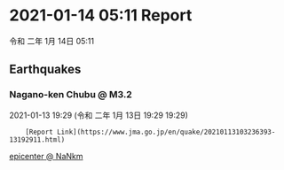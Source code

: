 # 2021-01-14 05:11 Report
令和 二年 1月 14日 05:11

## Earthquakes
### Nagano-ken Chubu @ M3.2
2021-01-13 19:29 (令和 二年 1月 13日 19:29 19:29)
  
        [Report Link](https://www.jma.go.jp/en/quake/20210113103236393-13192911.html)  
[epicenter @ NaNkm](https://www.google.com/maps/place/36°12'00%22+137°42'00%22/@36.2,137.7,17z/data=!3m1!4b1!4m5!3m4!1s0x0:0x0!8m2!3d36.2!4d137.7)